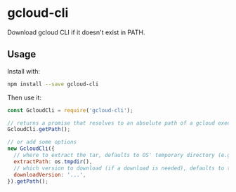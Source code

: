 # gcloud-cli

Download gcloud CLI if it doesn't exist in PATH.

## Usage

Install with:

```bash
npm install --save gcloud-cli
```

Then use it:

```javascript
const GcloudCli = require('gcloud-cli');

// returns a promise that resolves to an absolute path of a gcloud executable
GcloudCli.getPath();

// or add some options
new GcloudCli({
  // where to extract the tar, defaults to OS' temporary directory (e.g '/tmp')
  extractPath: os.tmpdir(), 
  // which version to download (if a download is needed), defaults to the one specified in index.js
  downloadVersion: '...',
}).getPath();
```
